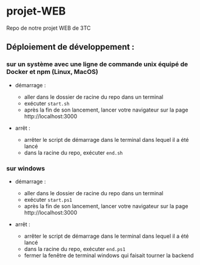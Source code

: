 # projet-WEB
Repo de notre projet WEB de 3TC

## Déploiement de développement :

### sur un système avec une ligne de commande unix équipé de Docker et npm (Linux, MacOS)

- démarrage :
    - aller dans le dossier de racine du repo dans un terminal
    - exécuter `start.sh` 
    - après la fin de son lancement, lancer votre navigateur sur la page http://localhost:3000

- arrêt :
    - arrêter le script de démarrage dans le terminal dans lequel il a été lancé
    - dans la racine du repo, exécuter `end.sh`

### sur windows

- démarrage :
    - aller dans le dossier de racine du repo dans un terminal
    - exécuter `start.ps1` 
    - après la fin de son lancement, lancer votre navigateur sur la page http://localhost:3000

- arrêt :
    - arrêter le script de démarrage dans le terminal dans lequel il a été lancé
    - dans la racine du repo, exécuter `end.ps1`
    - fermer la fenêtre de terminal windows qui faisait tourner la backend